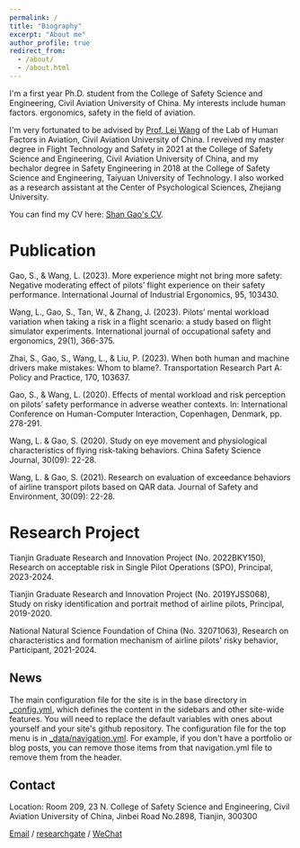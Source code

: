 ```yaml
---
permalink: /
title: "Biography"
excerpt: "About me"
author_profile: true
redirect_from: 
  - /about/
  - /about.html
---
```


I'm a first year Ph.D. student from the College of Safety Science and Engineering, Civil Aviation University of China. My interests include human factors. ergonomics, safety in the field of aviation.

I'm very fortunated to be advised by [Prof. Lei Wang](https://www.cauc.edu.cn/yjsy/info/1139/1441.htm) of the Lab of Human Factors in Aviation, Civil Aviation University of China. I reveived my master degree in Flight Technology and Safety in 2021 at the College of Safety Science and Engineering, Civil Aviation University of China, and my bechalor degree in Safety Engineering in 2018 at the College of Safety Science and Engineering, Taiyuan University of Technology. I also worked as a research assistant at the Center of Psychological Sciences, Zhejiang University.

You can find my CV here: [Shan Gao's CV](../assets/CV.pdf).

Publication
======
Gao, S., & Wang, L. (2023). More experience might not bring more safety: Negative moderating effect of pilots’ flight experience on their safety performance. International Journal of Industrial Ergonomics, 95, 103430.

Wang, L., Gao, S., Tan, W., & Zhang, J. (2023). Pilots’ mental workload variation when taking a risk in a flight scenario: a study based on flight simulator experiments. International journal of occupational safety and ergonomics, 29(1), 366-375.

Zhai, S., Gao, S., Wang, L., & Liu, P. (2023). When both human and machine drivers make mistakes: Whom to blame?. Transportation Research Part A: Policy and Practice, 170, 103637.

Gao, S., & Wang, L. (2020). Effects of mental workload and risk perception on pilots’ safety performance in adverse weather contexts. In: International Conference on Human-Computer Interaction, Copenhagen, Denmark, pp. 278-291.

Wang, L. & Gao, S. (2020). Study on eye movement and physiological characteristics of flying risk-taking behaviors. China Safety Science Journal, 30(09): 22-28.

Wang, L. & Gao, S. (2021). Research on evaluation of exceedance behaviors of airline transport pilots based on QAR data. Journal of Safety and Environment, 30(09): 22-28.

Research Project
======
Tianjin Graduate Research and Innovation Project (No. 2022BKY150), Research on acceptable risk in Single Pilot Operations (SPO), Principal, 2023-2024.

Tianjin Graduate Research and Innovation Project (No. 2019YJSS068), Study on risky identification and portrait method of airline pilots, Principal, 2019-2020.

National Natural Science Foundation of China (No. 32071063), Research on characteristics and formation mechanism of airline pilots' risky behavior, Participant, 2021-2024.

News
------
The main configuration file for the site is in the base directory in [_config.yml](https://github.com/academicpages/academicpages.github.io/blob/master/_config.yml), which defines the content in the sidebars and other site-wide features. You will need to replace the default variables with ones about yourself and your site's github repository. The configuration file for the top menu is in [_data/navigation.yml](https://github.com/academicpages/academicpages.github.io/blob/master/_data/navigation.yml). For example, if you don't have a portfolio or blog posts, you can remove those items from that navigation.yml file to remove them from the header. 

Contact
------
Location: Room 209, 23 N. College of Safety Science and Engineering, Civil Aviation University of China, Jinbei Road No.2898, Tianjin, 300300

[Email](shangao2022@foxmail.com) / [researchgate](https://www.researchgate.net/profile/Shan-Gao-66?ev=hdr_xprf) / [WeChat](../image/wechat.jpg)
